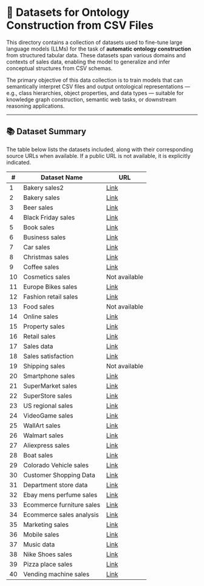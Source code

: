 # 📁 Datasets for Ontology Construction from CSV Files

This directory contains a collection of datasets used to fine-tune large language models (LLMs) for the task of **automatic ontology construction** from structured tabular data. These datasets span various domains and contexts of sales data, enabling the model to generalize and infer conceptual structures from CSV schemas.

The primary objective of this data collection is to train models that can semantically interpret CSV files and output ontological representations — e.g., class hierarchies, object properties, and data types — suitable for knowledge graph construction, semantic web tasks, or downstream reasoning applications.

---

## 📚 Dataset Summary

The table below lists the datasets included, along with their corresponding source URLs when available. If a public URL is not available, it is explicitly indicated.

| #  | Dataset Name              | URL                                                                                                    |
| -- | ------------------------- | ------------------------------------------------------------------------------------------------------ |
| 1  | Bakery sales2             | [Link](https://www.kaggle.com/datasets/akashdeepkuila/bakery)                                          |
| 2  | Bakery sales              | [Link](https://www.kaggle.com/datasets/hosubjeong/bakery-sales)                                        |
| 3  | Beer sales                | [Link](https://www.kaggle.com/datasets/podsyp/sales-in-craft-beer-bar)                                 |
| 4  | Black Friday sales        | [Link](https://www.kaggle.com/datasets/pranavuikey/black-friday-sales-eda)                             |
| 5  | Book sales                | [Link](https://www.kaggle.com/datasets/thedevastator/books-sales-and-ratings)                          |
| 6  | Business sales            | [Link](https://www.kaggle.com/datasets/tylermorse/retail-business-sales-20172019)                      |
| 7  | Car sales                 | [Link](https://www.kaggle.com/datasets/syedanwarafridi/vehicle-sales-data)                             |
| 8  | Christmas sales           | [Link](https://www.kaggle.com/datasets/thedevastator/us-christmas-tree-sales-data)                     |
| 9  | Coffee sales              | [Link](https://www.kaggle.com/datasets/ihelon/coffee-sales)                                            |
| 10 | Cosmetics sales           | Not available                                                                                          |
| 11 | Europe Bikes sales        | [Link](https://www.kaggle.com/datasets/sadiqshah/bike-sales-in-europe)                                 |
| 12 | Fashion retail sales      | [Link](https://www.kaggle.com/datasets/atharvasoundankar/fashion-retail-sales)                         |
| 13 | Food sales                | Not available                                                                                          |
| 14 | Online sales              | [Link](https://www.kaggle.com/datasets/shreyanshverma27/online-sales-dataset-popular-marketplace-data) |
| 15 | Property sales            | [Link](https://www.kaggle.com/datasets/htagholdings/property-sales)                                    |
| 16 | Retail sales              | [Link](https://www.kaggle.com/datasets/mohammadtalib786/retail-sales-dataset)                          |
| 17 | Sales data                | [Link](https://www.kaggle.com/datasets/kyanyoga/sample-sales-data)                                     |
| 18 | Sales satisfaction        | [Link](https://www.kaggle.com/datasets/matinmahmoudi/sales-and-satisfaction)                           |
| 19 | Shipping sales            | Not available                                                                                          |
| 20 | Smartphone sales          | [Link](https://www.kaggle.com/datasets/shubham2703/smartphone-retail-outlet-sales-data)                |
| 21 | SuperMarket sales         | [Link](https://www.kaggle.com/datasets/lovishbansal123/sales-of-a-supermarket)                         |
| 22 | SuperStore sales          | [Link](https://www.kaggle.com/datasets/rohitsahoo/sales-forecasting)                                   |
| 23 | US regional sales         | [Link](https://www.kaggle.com/datasets/talhabu/us-regional-sales-data)                                 |
| 24 | VideoGame sales           | [Link](https://www.kaggle.com/datasets/thedevastator/video-game-sales-and-ratings)                     |
| 25 | WallArt sales             | [Link](https://www.kaggle.com/datasets/vaishnavivenkatesan/wall-art-sales)                             |
| 26 | Walmart sales             | [Link](https://www.kaggle.com/datasets/sonalanand/wallmart-data-set-for-project)                       |
| 27 | Aliexpress sales          | [Link](https://www.kaggle.com/datasets/kanchana1990/e-commerce-pet-supplies-dataset)                   |
| 28 | Boat sales                | [Link](https://www.kaggle.com/datasets/karthikbhandary2/boat-sales)                                    |
| 29 | Colorado Vehicle sales    | [Link](https://www.kaggle.com/datasets/msjahid/colorado-motor-vehicle-sales-data)                      |
| 30 | Customer Shopping Data    | [Link](https://www.kaggle.com/datasets/mehmettahiraslan/customer-shopping-dataset)                     |
| 31 | Department store data     | [Link](https://www.kaggle.com/datasets/raphaelpuziol/department-store-sales-dataset)                   |
| 32 | Ebay mens perfume sales   | [Link](https://www.kaggle.com/datasets/kanchana1990/perfume-e-commerce-dataset-2024)                   |
| 33 | Ecommerce furniture sales | [Link](https://www.kaggle.com/datasets/kanchana1990/e-commerce-furniture-dataset-2024)                 |
| 34 | Ecommerce sales analysis  | [Link](https://www.kaggle.com/datasets/fahmidachowdhury/e-commerce-sales-analysis)                     |
| 35 | Marketing sales           | [Link](https://www.kaggle.com/datasets/harrimansaragih/dummy-advertising-and-sales-data)               |
| 36 | Mobile sales              | [Link](https://www.kaggle.com/datasets/waqi786/mobile-sales-dataset)                                   |
| 37 | Music data                | [Link](https://www.kaggle.com/datasets/thedevastator/music-sales-by-format-and-year)                   |
| 38 | Nike Shoes sales          | [Link](https://www.kaggle.com/datasets/ulrikthygepedersen/nike-shoes-sales)                            |
| 39 | Pizza place sales         | [Link](https://www.kaggle.com/datasets/mexwell/pizza-sales)                                            |
| 40 | Vending machine sales     | [Link](https://www.kaggle.com/datasets/awesomeasingh/vending-machine-sales)                            |
